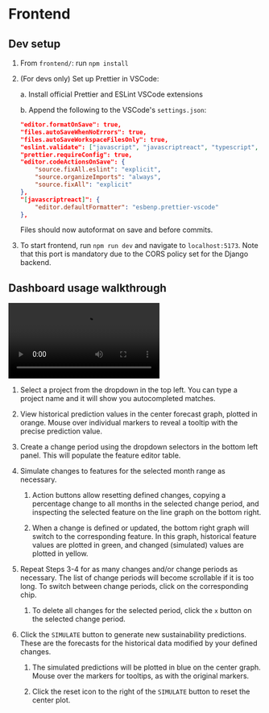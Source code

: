 # Frontend

## Dev setup

1. From `frontend/`: run `npm install`
2. (For devs only) Set up Prettier in VSCode:

   a. Install official Prettier and ESLint VSCode extensions

   b. Append the following to the VSCode's `settings.json`:

   ```JSON
   "editor.formatOnSave": true,
   "files.autoSaveWhenNoErrors": true,
   "files.autoSaveWorkspaceFilesOnly": true,
   "eslint.validate": ["javascript", "javascriptreact", "typescript",   "typescriptreact"],
   "prettier.requireConfig": true,
   "editor.codeActionsOnSave": {
       "source.fixAll.eslint": "explicit",
       "source.organizeImports": "always",
       "source.fixAll": "explicit"
   },
   "[javascriptreact]": {
       "editor.defaultFormatter": "esbenp.prettier-vscode"
   },
   ```

   Files should now autoformat on save and before commits.

3. To start frontend, run `npm run dev` and navigate to `localhost:5173`. Note that this port is mandatory due to the CORS policy set for the Django backend.

## Dashboard usage walkthrough

![Usage walkthrough video](https://github.com/linuslyt/OSSSustainabilitySim/blob/main/images/walkthrough.mov)

1. Select a project from the dropdown in the top left. You can type a project name and it will show you autocompleted matches.

2. View historical prediction values in the center forecast graph, plotted in orange. Mouse over individual markers to reveal a tooltip with the precise prediction value.

3. Create a change period using the dropdown selectors in the bottom left panel. This will populate the feature editor table.

4. Simulate changes to features for the selected month range as necessary.

   1. Action buttons allow resetting defined changes, copying a percentage change to all months in the selected change period, and inspecting the selected feature on the line graph on the bottom right.

   2. When a change is defined or updated, the bottom right graph will switch to the corresponding feature. In this graph, historical feature values are plotted in green, and changed (simulated) values are plotted in yellow.

5. Repeat Steps 3-4 for as many changes and/or change periods as necessary. The list of change periods will become scrollable if it is too long. To switch between change periods, click on the corresponding chip.

   1. To delete all changes for the selected period, click the `x` button on the selected change period.

6. Click the `SIMULATE` button to generate new sustainability predictions. These are the forecasts for the historical data modified by your defined changes.

   1. The simulated predictions will be plotted in blue on the center graph. Mouse over the markers for tooltips, as with the original markers.

   2. Click the reset icon to the right of the `SIMULATE` button to reset the center plot.

